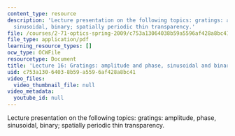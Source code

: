 ```yaml
---
content_type: resource
description: 'Lecture presentation on the following topics: gratings: amplitude, phase,
  sinusoidal, binary; spatially periodic thin transparency.'
file: /courses/2-71-optics-spring-2009/c753a13064038b59a5596af428a8bc41_MIT2_71S09_lec16.pdf
file_type: application/pdf
learning_resource_types: []
ocw_type: OCWFile
resourcetype: Document
title: 'Lecture 16: Gratings: amplitude and phase, sinusoidal and binary'
uid: c753a130-6403-8b59-a559-6af428a8bc41
video_files:
  video_thumbnail_file: null
video_metadata:
  youtube_id: null
---
```

Lecture presentation on the following topics: gratings: amplitude, phase, sinusoidal, binary; spatially periodic thin transparency.

